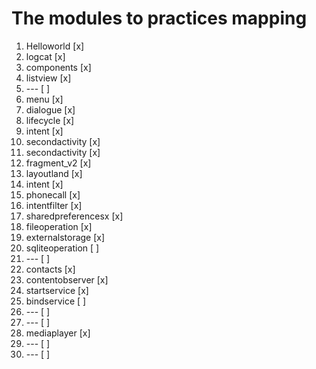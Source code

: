 # The modules to practices mapping
1. Helloworld [x]
2. logcat [x]
3. components [x]
4. listview [x]
5. --- [ ]
6. menu [x]
7. dialogue [x]
8. lifecycle [x]
9. intent [x]
10. secondactivity [x]
11. secondactivity [x]
12. fragment_v2 [x]
13. layoutland [x]
14. intent [x]
15. phonecall [x]
16. intentfilter [x]
17. sharedpreferencesx [x]
18. fileoperation [x]
19. externalstorage [x]
20. sqliteoperation [ ]
21. --- [ ]
22. contacts [x]
23. contentobserver [x]
24. startservice [x]
25. bindservice [ ]
26. --- [ ]
27. --- [ ]
28. mediaplayer [x]
29. --- [ ]
30. --- [ ]